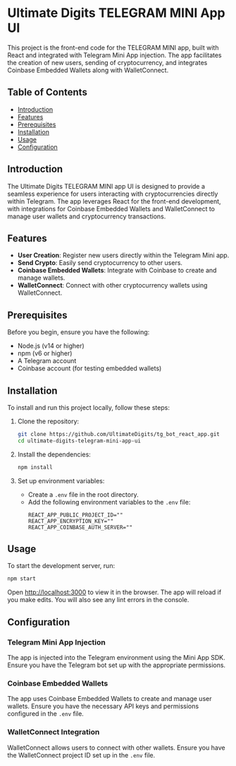 # Ultimate Digits TELEGRAM MINI App UI

This project is the front-end code for the TELEGRAM MINI app, built with React and integrated with Telegram Mini App injection. The app facilitates the creation of new users, sending of cryptocurrency, and integrates Coinbase Embedded Wallets along with WalletConnect.

## Table of Contents

- [Introduction](#introduction)
- [Features](#features)
- [Prerequisites](#prerequisites)
- [Installation](#installation)
- [Usage](#usage)
- [Configuration](#configuration)

## Introduction

The Ultimate Digits TELEGRAM MINI app UI is designed to provide a seamless experience for users interacting with cryptocurrencies directly within Telegram. The app leverages React for the front-end development, with integrations for Coinbase Embedded Wallets and WalletConnect to manage user wallets and cryptocurrency transactions.

## Features

- **User Creation**: Register new users directly within the Telegram Mini app.
- **Send Crypto**: Easily send cryptocurrency to other users.
- **Coinbase Embedded Wallets**: Integrate with Coinbase to create and manage wallets.
- **WalletConnect**: Connect with other cryptocurrency wallets using WalletConnect.

## Prerequisites

Before you begin, ensure you have the following:

- Node.js (v14 or higher)
- npm (v6 or higher)
- A Telegram account
- Coinbase account (for testing embedded wallets)

## Installation

To install and run this project locally, follow these steps:

1. Clone the repository:
   ```bash
   git clone https://github.com/UltimateDigits/tg_bot_react_app.git
   cd ultimate-digits-telegram-mini-app-ui
   ```

2. Install the dependencies:
   ```bash
   npm install
   ```

3. Set up environment variables:
   - Create a `.env` file in the root directory.
   - Add the following environment variables to the `.env` file:
     ```env
     REACT_APP_PUBLIC_PROJECT_ID=""
     REACT_APP_ENCRYPTION_KEY=""
     REACT_APP_COINBASE_AUTH_SERVER=""
     ```

## Usage

To start the development server, run:

```bash
npm start
```

Open [http://localhost:3000](http://localhost:3000) to view it in the browser. The app will reload if you make edits. You will also see any lint errors in the console.

## Configuration

### Telegram Mini App Injection

The app is injected into the Telegram environment using the Mini App SDK. Ensure you have the Telegram bot set up with the appropriate permissions.

### Coinbase Embedded Wallets

The app uses Coinbase Embedded Wallets to create and manage user wallets. Ensure you have the necessary API keys and permissions configured in the `.env` file.

### WalletConnect Integration

WalletConnect allows users to connect with other wallets. Ensure you have the WalletConnect project ID set up in the `.env` file.
